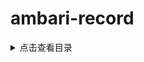 # ambari-record

<details>
<summary>点击查看目录</summary>

1. :negative_squared_cross_mark: [Ambari编译](Post/Ambari编译.md)
1. :negative_squared_cross_mark: [Ambari离线安装](Post/Ambari离线安装.md)
1. :negative_squared_cross_mark: [Ambari注册引导和部署组件](Post/Ambari注册引导和部署组件.md)
1. :negative_squared_cross_mark: [Ambari部署HDFS组件](Post/Ambari部署HDFS组件.md)
1. :negative_squared_cross_mark: [Ambari部署Yarn+MapReduce组件](Post/Ambari部署Yarn+MapReduce组件.md)
1. :negative_squared_cross_mark: [Ambari部署Kafka组件](Post/Ambari部署Kafka组件.md)
1. :negative_squared_cross_mark: [Ambari部署Hive组件](Post/Ambari部署Hive组件.md)
1. :negative_squared_cross_mark: [Ambari部署Spark2组件](Post/Ambari部署Spark2组件.md)
1. :negative_squared_cross_mark: [Ambari不升级情况下升级Spark2.x](Post/Ambari不升级情况下升级Spark2.x.md)
1. :negative_squared_cross_mark: [Ambari错误集锦](Post/Ambari错误集锦.md)

</details>